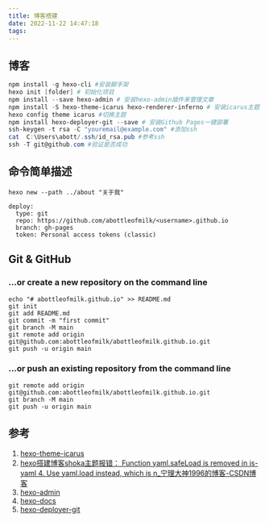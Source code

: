 ```yaml
---
title: 博客搭建
date: 2022-11-22 14:47:18
tags:
---
```

## 博客

```powershell
npm install -g hexo-cli #安装脚手架
hexo init [folder] # 初始化项目
npm install --save hexo-admin # 安装hexo-admin插件来管理文章
npm install -S hexo-theme-icarus hexo-renderer-inferno # 安装icarus主题
hexo config theme icarus #切换主题
npm install hexo-deployer-git --save # 安装Github Pages一键部署
ssh-keygen -t rsa -C "youremail@example.com" #添加ssh
cat  C:\Users\abott/.ssh/id_rsa.pub #参考ssh
ssh -T git@github.com #验证是否成功
```
## 命令简单描述

```
hexo new --path ../about "关于我"
```


```
deploy:
  type: git
  repo: https://github.com/abottleofmilk/<username>.github.io
  branch: gh-pages
  token: Personal access tokens (classic)
```



## Git & GitHub

### …or create a new repository on the command line

```
echo "# abottleofmilk.github.io" >> README.md
git init
git add README.md
git commit -m "first commit"
git branch -M main
git remote add origin git@github.com:abottleofmilk/abottleofmilk.github.io.git
git push -u origin main
```

### …or push an existing repository from the command line

```
git remote add origin git@github.com:abottleofmilk/abottleofmilk.github.io.git
git branch -M main
git push -u origin main
```



## 参考

1. [hexo-theme-icarus](https://ppoffice.github.io/hexo-theme-icarus/uncategorized/icarus%E5%BF%AB%E9%80%9F%E4%B8%8A%E6%89%8B/)
2. [hexo搭建博客shoka主题报错： Function yaml.safeLoad is removed in js-yaml 4. Use yaml.load instead, which is n_宁理大神1996的博客-CSDN博客](https://blog.csdn.net/weixin_45149481/article/details/116609116)
3. [hexo-admin](https://jaredforsyth.com/hexo-admin/)
4. [hexo-docs](https://hexo.io/zh-cn/docs/)
5. [hexo-deployer-git](https://github.com/hexojs/hexo-deployer-git)
